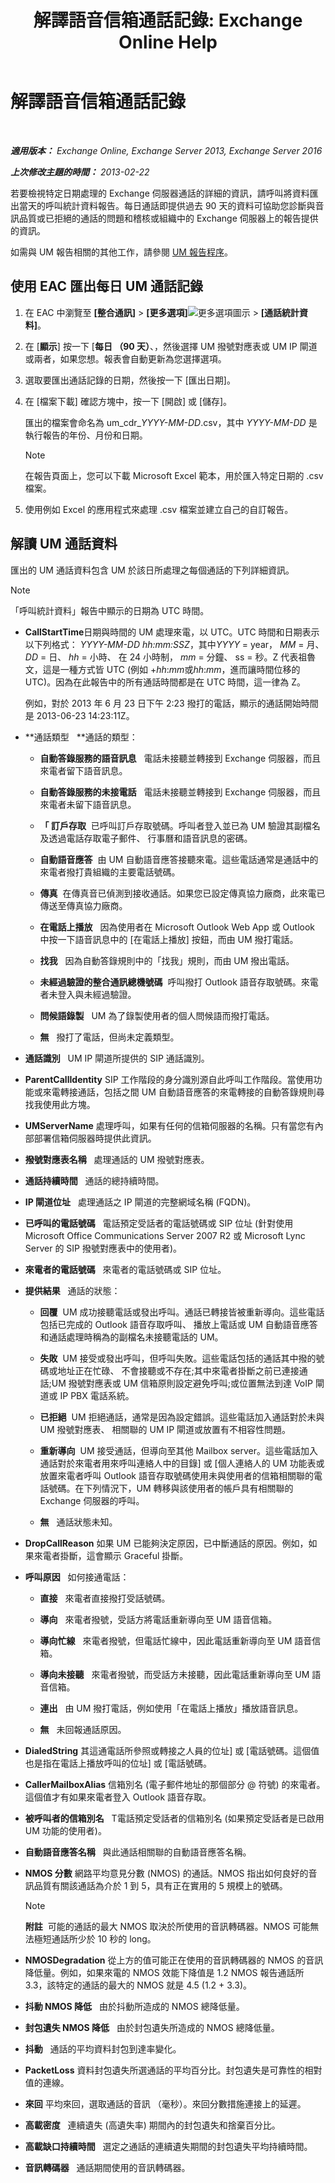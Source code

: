﻿---
title: '解譯語音信箱通話記錄: Exchange Online Help'
TOCTitle: 解譯語音信箱通話記錄
ms:assetid: 368d9c58-61a2-43d5-8189-d3469a9e2a8d
ms:mtpsurl: https://technet.microsoft.com/zh-tw/library/JJ659061(v=EXCHG.150)
ms:contentKeyID: 50553961
ms.date: 05/23/2018
mtps_version: v=EXCHG.150
ms.translationtype: MT
---

# 解譯語音信箱通話記錄

 

_**適用版本：** Exchange Online, Exchange Server 2013, Exchange Server 2016_

_**上次修改主題的時間：** 2013-02-22_

若要檢視特定日期處理的 Exchange 伺服器通話的詳細的資訊，請呼叫將資料匯出當天的呼叫統計資料報告。每日通話即提供過去 90 天的資料可協助您診斷與音訊品質或已拒絕的通話的問題和稽核或組織中的 Exchange 伺服器上的報告提供的資訊。

如需與 UM 報告相關的其他工作，請參閱 [UM 報告程序](https://docs.microsoft.com/zh-tw/exchange/voice-mail-unified-messaging/run-voice-mail-call-reports/um-reports-procedures)。

## 使用 EAC 匯出每日 UM 通話記錄

1.  在 EAC 中瀏覽至 **\[整合通訊\]** \> **\[更多選項\]**![更多選項圖示](images/JJ150550.5381819e-3b21-4873-8714-e9b956290b28(EXCHG.150).gif "更多選項圖示") \> **\[通話統計資料\]**。

2.  在 \[**顯示**\] 按一下 \[**每日 （90 天）**、，然後選擇 UM 撥號對應表或 UM IP 閘道或兩者，如果您想。報表會自動更新為您選擇選項。

3.  選取要匯出通話記錄的日期，然後按一下 \[匯出日期\]。

4.  在 \[檔案下載\] 確認方塊中，按一下 \[開啟\] 或 \[儲存\]。
    
    匯出的檔案會命名為 um\_cdr\_*YYYY-MM-DD*.csv，其中 *YYYY-MM-DD* 是執行報告的年份、月份和日期。
    
    > [!NOTE]  
    > 在報告頁面上，您可以下載 Microsoft Excel 範本，用於匯入特定日期的 .csv 檔案。


5.  使用例如 Excel 的應用程式來處理 .csv 檔案並建立自己的自訂報告。

## 解讀 UM 通話資料

匯出的 UM 通話資料包含 UM 於該日所處理之每個通話的下列詳細資訊。


> [!NOTE]  
> 「呼叫統計資料」報告中顯示的日期為 UTC 時間。




  - **CallStartTime**日期與時間的 UM 處理來電，以 UTC。UTC 時間和日期表示以下列格式： *YYYY-MM-DD hh:mm:SSZ*，其中*YYYY* = year， *MM* = 月、 *DD* = 日、 *hh* = 小時、 在 24 小時制， *mm* = 分鐘、 ss = 秒。Z 代表祖魯文，這是一種方式皆 UTC (例如 +*hh*:*mm*或*hh*:*mm*，進而讓時間位移的 UTC)。因為在此報告中的所有通話時間都是在 UTC 時間，這一律為 Z。
    
    例如，對於 2013 年 6 月 23 日下午 2:23 撥打的電話，顯示的通話開始時間是 2013-06-23 14:23:11Z。

  - **通話類型   **通話的類型：
    
      - **自動答錄服務的語音訊息**   電話未接聽並轉接到 Exchange 伺服器，而且來電者留下語音訊息。
    
      - **自動答錄服務的未接電話**   電話未接聽並轉接到 Exchange 伺服器，而且來電者未留下語音訊息。
    
      - **「 訂戶存取**  已呼叫訂戶存取號碼。呼叫者登入並已為 UM 驗證其副檔名及透過電話存取電子郵件、 行事曆和語音訊息的密碼。
    
      - **自動語音應答**  由 UM 自動語音應答接聽來電。這些電話通常是通話中的來電者撥打貴組織的主要電話號碼。
    
      - **傳真**  在傳真音已偵測到接收通話。如果您已設定傳真協力廠商，此來電已傳送至傳真協力廠商。
    
      - **在電話上播放**   因為使用者在 Microsoft Outlook Web App 或 Outlook 中按一下語音訊息中的 \[在電話上播放\] 按鈕，而由 UM 撥打電話。
    
      - **找我**   因為自動答錄規則中的「找我」規則，而由 UM 撥出電話。
    
      - **未經過驗證的整合通訊總機號碼**  呼叫撥打 Outlook 語音存取號碼。來電者未登入與未經過驗證。
    
      - **問候語錄製**   UM 為了錄製使用者的個人問候語而撥打電話。
    
      - **無**   撥打了電話，但尚未定義類型。

  - **通話識別**   UM IP 閘道所提供的 SIP 通話識別。

  - **ParentCallIdentity** SIP 工作階段的身分識別源自此呼叫工作階段。當使用功能或來電轉接通話，包括之間 UM 自動語音應答的來電轉接的自動答錄規則尋找我使用此方塊。

  - **UMServerName** 處理呼叫，如果有任何的信箱伺服器的名稱。只有當您有內部部署信箱伺服器時提供此資訊。

  - **撥號對應表名稱**   處理通話的 UM 撥號對應表。

  - **通話持續時間**   通話的總持續時間。

  - **IP 閘道位址**   處理通話之 IP 閘道的完整網域名稱 (FQDN)。

  - **已呼叫的電話號碼**   電話預定受話者的電話號碼或 SIP 位址 (針對使用 Microsoft Office Communications Server 2007 R2 或 Microsoft Lync Server 的 SIP 撥號對應表中的使用者)。

  - **來電者的電話號碼**   來電者的電話號碼或 SIP 位址。

  - **提供結果**   通話的狀態：
    
      - **回覆**  UM 成功接聽電話或發出呼叫。通話已轉接皆被重新導向。這些電話包括已完成的 Outlook 語音存取呼叫、 播放上電話或 UM 自動語音應答和通話處理時稱為的副檔名未接聽電話的 UM。
    
      - **失敗**  UM 接受或發出呼叫，但呼叫失敗。這些電話包括的通話其中撥的號碼或地址正在忙碌、 不會接聽或不存在;其中來電者掛斷之前已連接通話;UM 撥號對應表或 UM 信箱原則設定避免呼叫;或位置無法到達 VoIP 閘道或 IP PBX 電話系統。
    
      - **已拒絕**  UM 拒絕通話，通常是因為設定錯誤。這些電話加入通話對於未與 UM 撥號對應表、 相關聯的 UM IP 閘道或放置有不相容性問題。
    
      - **重新導向**  UM 接受通話，但導向至其他 Mailbox server。這些電話加入通話對於來電者用來呼叫連絡人中的目錄\] 或 \[個人連絡人的 UM 功能表或放置來電者呼叫 Outlook 語音存取號碼使用未與使用者的信箱相關聯的電話號碼。在下列情況下，UM 轉移與該使用者的帳戶具有相關聯的 Exchange 伺服器的呼叫。
    
      - **無**   通話狀態未知。

  - **DropCallReason** 如果 UM 已能夠決定原因，已中斷通話的原因。例如，如果來電者掛斷，這會顯示 Graceful 掛斷。

  - **呼叫原因**   如何接通電話：
    
      - **直接**   來電者直接撥打受話號碼。
    
      - **導向**   來電者撥號，受話方將電話重新導向至 UM 語音信箱。
    
      - **導向忙線**   來電者撥號，但電話忙線中，因此電話重新導向至 UM 語音信箱。
    
      - **導向未接聽**   來電者撥號，而受話方未接聽，因此電話重新導向至 UM 語音信箱。
    
      - **連出**   由 UM 撥打電話，例如使用「在電話上播放」播放語音訊息。
    
      - **無**   未回報通話原因。

  - **DialedString** 其這通電話所參照或轉接之人員的位址\] 或 \[電話號碼。這個值也是指在電話上播放呼叫的位址\] 或 \[電話號碼。

  - **CallerMailboxAlias** 信箱別名 (電子郵件地址的那個部分 @ 符號) 的來電者。這個值才有如果來電者登入 Outlook 語音存取。

  - **被呼叫者的信箱別名**   T電話預定受話者的信箱別名 (如果預定受話者是已啟用 UM 功能的使用者)。

  - **自動語音應答名稱**   與此通話相關聯的自動語音應答名稱。

  - **NMOS 分數** 網路平均意見分數 (NMOS) 的通話。NMOS 指出如何良好的音訊品質有關該通話為介於 1 到 5，具有正在實用的 5 規模上的號碼。
    
    > [!NOTE]  
    > <strong>附註</strong>  可能的通話的最大 NMOS 取決於所使用的音訊轉碼器。NMOS 可能無法極短通話所少於 10 秒的 long。


  - **NMOSDegradation** 從上方的值可能正在使用的音訊轉碼器的 NMOS 的音訊降低量。例如，如果來電的 NMOS 效能下降值是 1.2 NMOS 報告通話所 3.3，該特定的通話的最大的 NMOS 就是 4.5 (1.2 + 3.3)。

  - **抖動 NMOS 降低**   由於抖動所造成的 NMOS 總降低量。

  - **封包遺失 NMOS 降低**   由於封包遺失所造成的 NMOS 總降低量。

  - **抖動**   通話的平均資料封包到達率變化。

  - **PacketLoss** 資料封包遺失所選通話的平均百分比。封包遺失是可靠性的相對值的連線。

  - **來回** 平均來回，選取通話的音訊 （毫秒）。來回分數措施連接上的延遲。

  - **高載密度**   連續遺失 (高遺失率) 期間內的封包遺失和捨棄百分比。

  - **高載缺口持續時間**   選定之通話的連續遺失期間的封包遺失平均持續時間。

  - **音訊轉碼器**   通話期間使用的音訊轉碼器。

